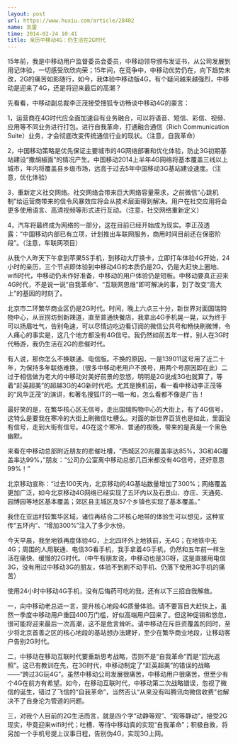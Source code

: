 ```yaml
---
layout: post
url: https://www.huxiu.com/article/28402
name: 凯雷
time: 2014-02-24 10:41
title: 亲历中移动4G：仍生活在2G时代
---
```

15年前，我是中移动用户监督委员会委员，中移动领导颁布发证书，从公司发展到用记体验，一切感受欣欣向荣；15年间，在竞争中，中移动优势仍在，向下趋势未改，2G的痛苦如影随行，如今，我体验中移动版4G，有个疑问越来越强烈，中移动是迎来了4G，还是将迎来最后的高潮？

先看看，中移动副总裁李正茂接受搜狐专访畅谈中移动4G的豪言：

1，运营商在4G时代应全面加速自有业务融合，可以将语音、短信、彩信、视频、应用等不同业务进行打包。进行自我革命，打通融合通信（Rich Communication Suite）业务，才会彻底改变传统通信行业的现状。（注意，自我革命）

2，中国移动策略是优先保证主要城市的4G网络部署和优化体验，防止3G初期基站建设“撒胡椒面”的情况产生。中国移动2014上半年4G网络将基本覆盖三线以上城市，年内将覆盖县乡级市场，远高于过去5年中国移动3G基站建设速度。（注意，优化体验）

3，重新定义社交网络。社交网络会带来巨大网络容量需求，之前微信“心跳机制”给运营商带来的信令风暴效应将会从技术层面得到解决。用户在社交应用将会更多使用语言、高清视频等形式进行互动。（注意，社交网络重新定义）

4，汽车将最终成为网络的一部分，这在目前已经开始成为现实。李正茂透露：“中国移动内部已有立项，计划推出车联网服务，商用时间目前还在保密阶段”。（注意，车联网项目）

从我个人昨天下午拿到苹果5S手机，到移动大厅换卡，立即打车体验4G开始，24小时的亲历，三个节点即体验到中移动4G的本质仍是2G，仍是大赶快上圈地、wifi时代，中移动仍未作好准备，中移动的用户体验仍是短板。中移动要真正迎来4G时代，不是说一说“自我革命”、“互联网思维”即可解决的事，到了改变“高大上”的基因的时刻了。

北京市二环繁华商业区仍是2G时代。时间，晚上六点三十分，新世界对面国瑞购物中心，从豆捞坊到新辣道，直至普通快餐店，我拿出4G手机晃一晃，以为终于可以扬眉吐气，告别龟速，可以尽情边吃边看订阅的微信公共号和畅快刷微博，令人痛心的事实是，这几个地方都没有4G信号。我仍然如前五年一样，别人在3G时代畅游，我仍生活在2G的悲催时代。

有人说，那你怎么不换联通、电信版。不换的原因，一是139011这号用了近二十年，为保持多年联络难换。（很多中移动老用户不换号，用两个号原因即在此）二过于相信做为老大的中移动对美好前景的忽悠，明明是2G说成3G也就算了，等着“赶英超美”的超越3G的4G新时代吧。尤其是换机前，看一看中移动李正茂等的“风华正茂”的演讲，和著名搜狐IT的一唱一和，怎么看都不像是广告！

最好笑的是，在繁华核心区无信号，走出国瑞购物中心的大街上，有了4G信号，这特么是要我在寒冷的大街上刷微信吐槽么。对面的新世界百货也是如此，里面没有信号，走到大街有信号。4G在这个寒冷、普通的夜晚，带来的是真是一个黑色幽默。

来看在中移动总部附近朋友的悲催吐槽，“西城区20兆覆盖率达85%，3G和4G覆盖率达99%，”朋友：“公司办公室离中移动总部几百米都没有4G信号，还好意思99%！”

北京移动宣称：“过去100天内，北京移动的4G基站数量增加了300%；网络覆盖更加广泛，如今北京移动4G网络已经实现了五环内以及石景山、亦庄、天通苑、园博园等地区基本覆盖；郊区县主城区及57个乡镇也实现了基本覆盖。”

我住在亚运村较繁华区域，诸位再结合二环核心地带的体验生可以想见，这种宣传“五环内”、“增加300%”注入了多少水份。

今天早晨，我坐地铁再度体验4G，上北四环外上地铁前，无4G；在地铁中无4G；周围的人用联通、电信3G看手机，我手拿着4G手机，仍然和五年前一样生活在痛快、缓慢的2G时代。（中午有朋友说，中移动也是3G呀，这是直接用电信3G，没有用过中移动3G的朋友，体验不到刷不动手机、仍落下使用3G手机的痛苦）

使用24小时中移动4G手机，没有后悔药可吃的我，还有以下三招自我解救。

一，向中移动老总进一言，提升核心地段4G质量体验。请不要盲目大赶快上，虽然一季度中移动用户重回400万门槛，好似高端用户回来了。但这种促销和悠忽，很可能将迎来最后一次高潮，这不是危言耸听。请中移动在斥巨资覆盖的同时，至少将北京首善之区的核心地段的基站想办法建好，至少在繁华商业地段，让移动客户告别2G时代。

二，中移动在移动互联时代要重新思考战略，否则不是“自我革命”而是“回光返照”。这已有教训在先，在3G时代，中移动制定了“赶英超美”的错误的战略——“跨过3G玩4G”。虽然中移动公司发展很痛苦，中移动用户很痛苦，但至少有个4G在前方有希望。如今，在移动互联时代，中移动第二次战略错误，忽视了微信的诞生，错过了飞信的“自我革命”，当然否认“从来没有叫腾讯向微信收费”也解决不了自身沦为管道的问题。

三，对我个人目前的2G生活而言，就是四个字“动静等观”、“观等静动”，接受2G现实，毕竟迎来wifi时代；吐槽、等待中移动真的实现“自我革命”；积极自救，将另加一个手机号提上议事日程，告别伪4G，实现3G上网。

